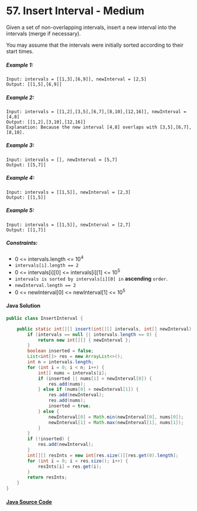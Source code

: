 # 57. Insert Interval - Medium

Given a set of non-overlapping intervals, insert a new interval into the intervals (merge if necessary).

You may assume that the intervals were initially sorted according to their start times.

 

##### Example 1:
```
Input: intervals = [[1,3],[6,9]], newInterval = [2,5]
Output: [[1,5],[6,9]]
```
##### Example 2:

```
Input: intervals = [[1,2],[3,5],[6,7],[8,10],[12,16]], newInterval = [4,8]
Output: [[1,2],[3,10],[12,16]]
Explanation: Because the new interval [4,8] overlaps with [3,5],[6,7],[8,10].
```
##### Example 3:

```
Input: intervals = [], newInterval = [5,7]
Output: [[5,7]]
```
##### Example 4:

```
Input: intervals = [[1,5]], newInterval = [2,3]
Output: [[1,5]]
```
##### Example 5:

```
Input: intervals = [[1,5]], newInterval = [2,7]
Output: [[1,7]]
``` 

##### Constraints:

- 0 <= intervals.length <= 10<sup>4</sup>
- ```intervals[i].length == 2```
- 0 <= intervals[i][0] <= intervals[i][1] <= 10<sup>5</sup>
- ```intervals is sorted by intervals[i][0] in``` <b>ascending</b> ```order```.
- ```newInterval.length == 2```
- 0 <= newInterval[0] <= newInterval[1] <= 10<sup>5</sup>

#### Java Solution
```java
public class InsertInterval {

    public static int[][] insert(int[][] intervals, int[] newInterval) {
        if (intervals == null || intervals.length == 0) {
            return new int[][] { newInterval };
        }
        boolean inserted = false;
        List<int[]> res = new ArrayList<>();
        int n = intervals.length;
        for (int i = 0; i < n; i++) {
            int[] nums = intervals[i];
            if (inserted || nums[1] < newInterval[0]) {
                res.add(nums);
            } else if (nums[0] > newInterval[1]) {
                res.add(newInterval);
                res.add(nums);
                inserted = true;
            } else {
                newInterval[0] = Math.min(newInterval[0], nums[0]);
                newInterval[1] = Math.max(newInterval[1], nums[1]);
            }
        }
        if (!inserted) {
            res.add(newInterval);
        }
        int[][] resInts = new int[res.size()][res.get(0).length];
        for (int i = 0; i < res.size(); i++) {
            resInts[i] = res.get(i);
        }
        return resInts;
    }
}
```

#### [Java Source Code](../../../src/main/java/com/algorithm/mergeintervals/InsertInterval.java)